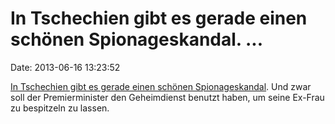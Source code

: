 In Tschechien gibt es gerade einen schönen Spionageskandal. \...
================================================================

Date: 2013-06-16 13:23:52

[In Tschechien gibt es gerade einen schönen
Spionageskandal](http://www.bloomberg.com/news/2013-06-13/czech-premier-fights-to-survive-as-police-hold-close-aide.html).
Und zwar soll der Premierminister den Geheimdienst benutzt haben, um
seine Ex-Frau zu bespitzeln zu lassen.

